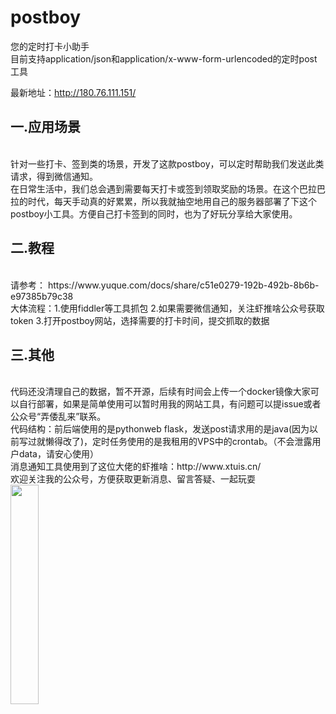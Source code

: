 # postboy
您的定时打卡小助手<br>
目前支持application/json和application/x-www-form-urlencoded的定时post工具<br>

最新地址：http://180.76.111.151/<br>
<h2>一.应用场景</h2><br>
    针对一些打卡、签到类的场景，开发了这款postboy，可以定时帮助我们发送此类请求，得到微信通知。<br>
    在日常生活中，我们总会遇到需要每天打卡或签到领取奖励的场景。在这个巴拉巴拉的时代，每天手动真的好累累，所以我就抽空地用自己的服务器部署了下这个postboy小工具。方便自己打卡签到的同时，也为了好玩分享给大家使用。<br>
<h2>二.教程</h2><br>
请参考：
https://www.yuque.com/docs/share/c51e0279-192b-492b-8b6b-e97385b79c38<br>
大体流程：1.使用fiddler等工具抓包 2.如果需要微信通知，关注虾推啥公众号获取token  3.打开postboy网站，选择需要的打卡时间，提交抓取的数据<br>
<h2>三.其他</h2><br>
代码还没清理自己的数据，暂不开源，后续有时间会上传一个docker镜像大家可以自行部署，如果是简单使用可以暂时用我的网站工具，有问题可以提issue或者公众号“弄倭乱来”联系。<br>
代码结构：前后端使用的是pythonweb flask，发送post请求用的是java(因为以前写过就懒得改了)，定时任务使用的是我租用的VPS中的crontab。（不会泄露用户data，请安心使用）<br>
消息通知工具使用到了这位大佬的虾推啥：http://www.xtuis.cn/<br>
欢迎关注我的公众号，方便获取更新消息、留言答疑、一起玩耍<br>
<img src="https://user-images.githubusercontent.com/64674765/181194615-2ae83f5e-4472-4507-9e37-c0ef84ae9ed5.png" width="30%">
